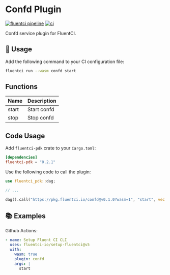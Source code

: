 # Confd Plugin

[![fluentci pipeline](https://shield.fluentci.io/x/confd)](https://pkg.fluentci.io/confd)
[![ci](https://github.com/fluentci-io/services/actions/workflows/confd.yml/badge.svg)](https://github.com/fluentci-io/services/actions/workflows/confd.yml)

Confd service plugin for FluentCI.

## 🚀 Usage

Add the following command to your CI configuration file:

```bash
fluentci run --wasm confd start
```

## Functions

| Name   | Description                                    |
| ------ | ---------------------------------------------- |
| start  | Start confd                                    |
| stop   | Stop confd                                     |

## Code Usage

Add `fluentci-pdk` crate to your `Cargo.toml`:

```toml
[dependencies]
fluentci-pdk = "0.2.1"
```

Use the following code to call the plugin:

```rust
use fluentci_pdk::dag;

// ...

dag().call("https://pkg.fluentci.io/confd@v0.1.0?wasm=1", "start", vec![])?;
```

## 📚 Examples

Github Actions:

```yaml
- name: Setup Fluent CI CLI
  uses: fluentci-io/setup-fluentci@v5
  with:
    wasm: true
    plugin: confd
    args: |
      start
```
